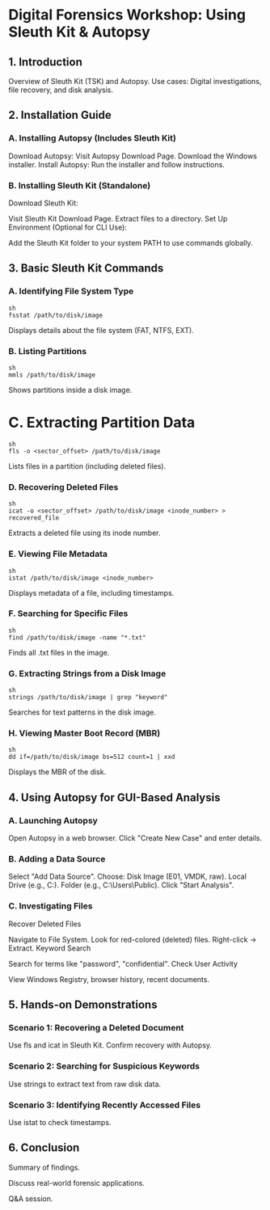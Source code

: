 
# Digital Forensics Workshop: Using Sleuth Kit & Autopsy
## 1. Introduction
Overview of Sleuth Kit (TSK) and Autopsy.
Use cases: Digital investigations, file recovery, and disk analysis.
## 2. Installation Guide
### A. Installing Autopsy (Includes Sleuth Kit)
Download Autopsy:
Visit Autopsy Download Page.
Download the Windows installer.
Install Autopsy:
Run the installer and follow instructions.
### B. Installing Sleuth Kit (Standalone)
Download Sleuth Kit:

Visit Sleuth Kit Download Page.
Extract files to a directory.
Set Up Environment (Optional for CLI Use):

Add the Sleuth Kit folder to your system PATH to use commands globally.
## 3. Basic Sleuth Kit Commands
### A. Identifying File System Type
```
sh
fsstat /path/to/disk/image
```
Displays details about the file system (FAT, NTFS, EXT).
### B. Listing Partitions
```
sh
mmls /path/to/disk/image
```
Shows partitions inside a disk image.
# C. Extracting Partition Data
```
sh
fls -o <sector_offset> /path/to/disk/image
```
Lists files in a partition (including deleted files).
### D. Recovering Deleted Files
```
sh
icat -o <sector_offset> /path/to/disk/image <inode_number> > recovered_file
```
Extracts a deleted file using its inode number.
### E. Viewing File Metadata
```
sh
istat /path/to/disk/image <inode_number>
```
Displays metadata of a file, including timestamps.
### F. Searching for Specific Files
```
sh
find /path/to/disk/image -name "*.txt"
```
Finds all .txt files in the image.
### G. Extracting Strings from a Disk Image
```
sh
strings /path/to/disk/image | grep "keyword"
```
Searches for text patterns in the disk image.
### H. Viewing Master Boot Record (MBR)
```
sh
dd if=/path/to/disk/image bs=512 count=1 | xxd
```
Displays the MBR of the disk.
## 4. Using Autopsy for GUI-Based Analysis
### A. Launching Autopsy
Open Autopsy in a web browser.
Click "Create New Case" and enter details.
### B. Adding a Data Source
Select "Add Data Source".
Choose:
Disk Image (E01, VMDK, raw).
Local Drive (e.g., C:).
Folder (e.g., C:\Users\Public).
Click "Start Analysis".
### C. Investigating Files
Recover Deleted Files

Navigate to File System.
Look for red-colored (deleted) files.
Right-click → Extract.
Keyword Search

Search for terms like "password", "confidential".
Check User Activity

View Windows Registry, browser history, recent documents.
## 5. Hands-on Demonstrations
### Scenario 1: Recovering a Deleted Document
Use fls and icat in Sleuth Kit.
Confirm recovery with Autopsy.
### Scenario 2: Searching for Suspicious Keywords
Use strings to extract text from raw disk data.
### Scenario 3: Identifying Recently Accessed Files
Use istat to check timestamps.
## 6. Conclusion
Summary of findings.

Discuss real-world forensic applications.

Q&A session.
